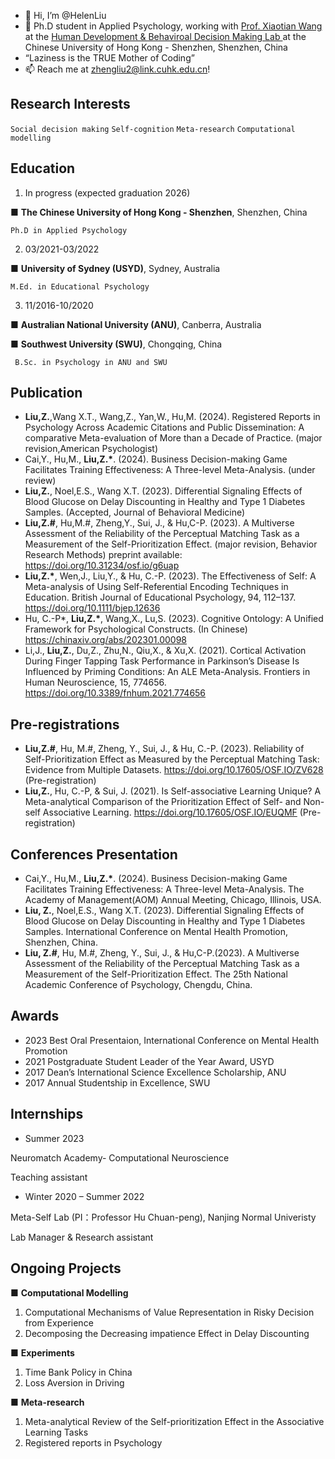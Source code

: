 - 👋 Hi, I’m @HelenLiu
- 🧐 Ph.D student in Applied Psychology, working with [Prof. Xiaotian Wang](https://myweb.cuhk.edu.cn/xtwang) at the [Human Development & Behaviroal Decision Making Lab ](https://hd-bdm-lab.netlify.app)at the Chinese University of Hong Kong - Shenzhen, Shenzhen, China
- “Laziness is the TRUE Mother of Coding”
- 📫 Reach me at zhengliu2@link.cuhk.edu.cn!

Research Interests 
--
 `Social decision making` `Self-cognition` `Meta-research` `Computational modelling` 

Education 
-- 
1. In progress (expected graduation 2026)

■	__The Chinese University of Hong Kong - Shenzhen__, Shenzhen, China

	Ph.D in Applied Psychology

2. 03/2021-03/2022

■	__University of Sydney (USYD)__, Sydney, Australia  

	M.Ed. in Educational Psychology

3. 11/2016-10/2020

■	__Australian National University (ANU)__, Canberra, Australia 

■	__Southwest University (SWU)__, Chongqing, China   

	 B.Sc. in Psychology in ANU and SWU
	
Publication
-- 
- __Liu,Z.__,Wang X.T., Wang,Z., Yan,W., Hu,M. (2024). Registered Reports in Psychology Across Academic Citations and Public Dissemination: A comparative Meta-evaluation of More than a Decade of Practice. (major revision,American Psychologist)
- Cai,Y., Hu,M., __Liu,Z.*__. (2024). Business Decision-making Game Facilitates Training Effectiveness: A Three-level Meta-Analysis. (under review)
-  __Liu,Z.__, Noel,E.S., Wang X.T. (2023). Differential Signaling Effects of Blood Glucose on Delay Discounting in Healthy and Type 1 Diabetes Samples. (Accepted, Journal of Behavioral Medicine)
-  __Liu,Z.#__, Hu,M.#, Zheng,Y., Sui, J., & Hu,C-P. (2023). A Multiverse Assessment of the Reliability of the Perceptual Matching Task as a Measurement of the Self-Prioritization Effect. (major revision, Behavior Research Methods) preprint available: https://doi.org/10.31234/osf.io/g6uap
-  __Liu,Z.*__, Wen,J., Liu,Y., & Hu, C.-P. (2023). The Effectiveness of Self: A Meta-analysis of Using Self-Referential Encoding Techniques in Education. British Journal of Educational Psychology, 94, 112–137. https://doi.org/10.1111/bjep.12636
- Hu, C.-P*, __Liu,Z.*__, Wang,X., Lu,S. (2023). Cognitive Ontology: A Unified Framework for Psychological Constructs. (In Chinese) https://chinaxiv.org/abs/202301.00098
-  Li,J., __Liu,Z.__, Du,Z., Zhu,N., Qiu,X., & Xu,X. (2021). Cortical Activation During Finger Tapping Task Performance in Parkinson’s Disease Is Influenced by Priming Conditions: An ALE Meta-Analysis. Frontiers in Human Neuroscience, 15, 774656. https://doi.org/10.3389/fnhum.2021.774656


Pre-registrations
-- 
- __Liu,Z.#__, Hu, M.#, Zheng, Y., Sui, J., & Hu, C.-P. (2023). Reliability of Self-Prioritization Effect as Measured by the Perceptual Matching Task: Evidence from Multiple Datasets. https://doi.org/10.17605/OSF.IO/ZV628 (Pre-registration)
- __Liu,Z.__, Hu, C.-P, & Sui, J. (2021). Is Self-associative Learning Unique? A Meta-analytical Comparison of the Prioritization Effect of Self- and Non-self Associative Learning. https://doi.org/10.17605/OSF.IO/EUQMF (Pre-registration)

Conferences Presentation
-- 
- Cai,Y., Hu,M., __Liu,Z.*__. (2024). Business Decision-making Game Facilitates Training Effectiveness: A Three-level Meta-Analysis. The Academy of Management(AOM) Annual Meeting, Chicago, Illinois, USA.
-  __Liu, Z.__, Noel,E.S., Wang X.T. (2023). Differential Signaling Effects of Blood Glucose on Delay Discounting in Healthy and Type 1 Diabetes Samples. International Conference on Mental Health Promotion, Shenzhen, China.
-  __Liu, Z.#__, Hu, M.#, Zheng, Y., Sui, J., & Hu,C-P.(2023). A Multiverse Assessment of the Reliability of the Perceptual Matching Task as a Measurement of the Self-Prioritization Effect. The 25th National Academic Conference of Psychology, Chengdu, China.



Awards 
--
- 2023 Best Oral Presentaion, International Conference on Mental Health Promotion
- 2021 Postgraduate Student Leader of the Year Award, USYD
- 2017 Dean’s International Science Excellence Scholarship, ANU
- 2017 Annual Studentship in Excellence, SWU

Internships
-- 
- Summer 2023 

Neuromatch Academy- Computational Neuroscience

Teaching assistant

- Winter 2020 – Summer 2022 

Meta-Self Lab (PI：Professor Hu Chuan-peng), Nanjing Normal Univeristy 

Lab Manager & Research assistant 

Ongoing Projects
--
■	__Computational Modelling__ 
1. Computational Mechanisms of Value Representation in Risky Decision from Experience 
2. Decomposing the Decreasing impatience Effect in Delay Discounting

■	__Experiments__ 
1. Time Bank Policy in China
2. Loss Aversion in Driving

■	__Meta-research__
1. Meta-analytical Review of the Self-prioritization Effect in the Associative Learning Tasks
2. Registered reports in Psychology
 
<!---
HelenLiu0609/HelenLiu0609 is a ✨ special ✨ repository because its `README.md` (this file) appears on your GitHub profile.
You can click the Preview link to take a look at your changes.
--->
